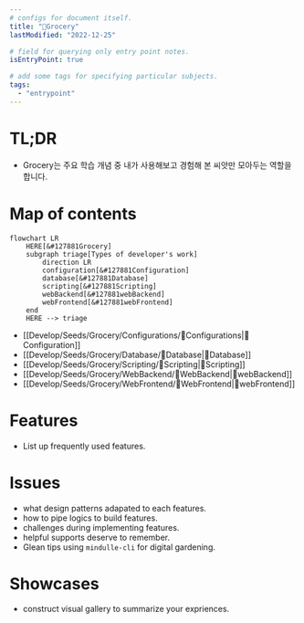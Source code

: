 ```yaml
---
# configs for document itself.
title: "🎉Grocery"
lastModified: "2022-12-25"

# field for querying only entry point notes.
isEntryPoint: true

# add some tags for specifying particular subjects.
tags:
  - "entrypoint"
---
```

# TL;DR
- Grocery는 주요 학습 개념 중 내가 사용해보고 경험해 본 씨앗만 모아두는 역할을 합니다.

# Map of contents
```mermaid
flowchart LR
	HERE[&#127881Grocery]
	subgraph triage[Types of developer's work]
		direction LR
		configuration[&#127881Configuration]
		database[&#127881Database]
		scripting[&#127881Scripting]
		webBackend[&#127881webBackend]
		webFrontend[&#127881webFrontend]
	end
	HERE --> triage
```
- [[Develop/Seeds/Grocery/Configurations/🎉Configurations|🎉Configuration]]
- [[Develop/Seeds/Grocery/Database/🎉Database|🎉Database]]
- [[Develop/Seeds/Grocery/Scripting/🎉Scripting|🎉Scripting]]
- [[Develop/Seeds/Grocery/WebBackend/🎉WebBackend|🎉webBackend]]
- [[Develop/Seeds/Grocery/WebFrontend/🎉WebFrontend|🎉webFrontend]]

# Features
- List up frequently used features.

# Issues
- what design patterns adapated to each features.
- how to pipe logics to build features.
- challenges during implementing features.
- helpful supports deserve to remember.
- Glean tips using `mindulle-cli` for digital gardening.

# Showcases
- construct visual gallery to summarize your expriences.
